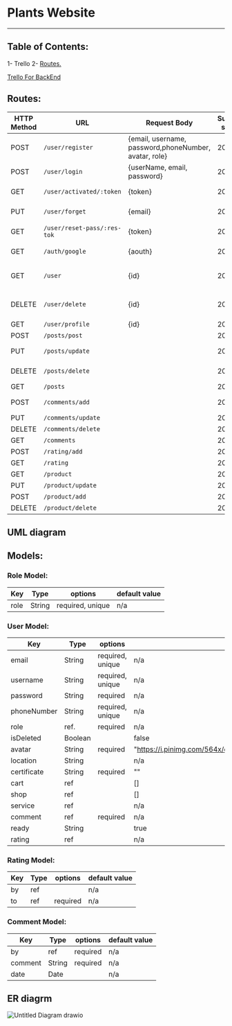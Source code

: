 # Plants Website
***
## Table of Contents:
1- Trello
2- [ Routes. ](#routes)




[Trello For BackEnd](https://trello.com/b/BJPpSSK5/backend)





<a name="routes"></a>
## Routes:
|HTTP Method|URL|Request Body|Success status|Error Status|Description|
|-----------|---|------------|--------------|------------|-----------|
|POST|```/user/register```|{email, username, password,phoneNumber, avatar, role}|200|400|Register route|
|POST|```/user/login```| {userName, email, password}|200|400|Login route|
|GET|```/user/activated/:token```|{token}|200|400|activated email route|
|PUT|```/user/forget```|{email}|200|400|forget Password route|
|GET|```/user/reset-pass/:res-tok```|{token}|200|400|forget Password route|
|GET|```/auth/google```|{aouth}|200|400|signIn with google route|
|GET|```/user```|{id}|200|400|get all users  route "for admin"|
|DELETE|```/user/delete```|{id}|200|400|delete user route "for admin"|
|GET|```/user/profile```|{id}|200|400|user profile|
|POST|```/posts/post```||200|400|New post route|
|PUT|```/posts/update```||200|400|update post route|
|DELETE|```/posts/delete```||200|400|Delete post route|
|GET|```/posts```||200|400|all post route|
|POST|```/comments/add```||200|400|Add new comment| 
|PUT|```/comments/update``` ||200|400|updateComment| 
|DELETE|```/comments/delete```||200|400| deleteComment)|
|GET|```/comments```||200|400|allComment|
|POST|```/rating/add```||200|400|addRating|
|GET|```/rating```||200|400|allRating||
|GET|```/product```||200|400|allProduct| 
|PUT|```/product/update```||200|400|updateProduct| 
|POST|```/product/add```||200|400|addProduct|
|DELETE|```/product/delete```||200|400|deleteProduct| 
## UML diagram
## Models:
### Role Model:

Key           |     Type               |  options           | default value
------------- | ---------------        | -----------        |------
role          |   String               | required, unique   | n/a


### User Model:
Key                      |     Type               |  options           | default value
-------------            | ---------------        | -----------        |------
email                    |   String               | required, unique   | n/a
username                 |   String               | required, unique   | n/a
password                 |   String               | required           | n/a
phoneNumber              |   String               | required, unique   | n/a
role                     |   ref.                 | required           | n/a
isDeleted                |   Boolean              |                    | false
avatar                      |   String               | required           | "https://i.pinimg.com/564x/e7/c3/f4/e7c3f4a076b8472e0b1bd9c00a847f7f.jpg"
location                 |   String              |                    |  n/a
certificate                |   String               |     required               | ""
cart            |   ref                |                    | []
shop          |   ref               |                    | []
service     |  ref              |                    | n/a
comment             |   ref               | required           | n/a
ready            |   String               |           | true
rating  |  ref               |                    | n/a

### Rating Model:
Key           |     Type            |  options  | default value
------------- | ---------------     | --------- |------
by            |   ref               |   | n/a
to   |   ref               | required  | n/a

### Comment Model:
Key           |     Type            |  options  | default value
------------- | ---------------     | --------- |------
by            |   ref               | required  | n/a
comment    |   String               | required  | n/a
date    |   Date               |   | n/a

## ER diagrm
![Untitled Diagram drawio](https://user-images.githubusercontent.com/92247904/146681349-4db7a955-a0bf-4c2e-88f3-e15bb49e2992.png)




